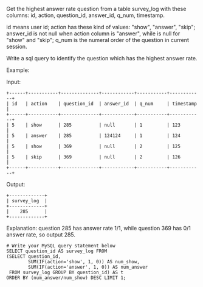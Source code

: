 
Get the highest answer rate question from a table survey_log with these columns: id, action, question_id, answer_id, q_num, timestamp.

id means user id; action has these kind of values: "show", "answer", "skip"; answer_id is not null when action column is "answer", while is null for "show" and "skip"; q_num is the numeral order of the question in current session.

Write a sql query to identify the question which has the highest answer rate.

Example:

Input:
```
+------+-----------+--------------+------------+-----------+------------+
| id   | action    | question_id  | answer_id  | q_num     | timestamp  |
+------+-----------+--------------+------------+-----------+------------+
| 5    | show      | 285          | null       | 1         | 123        |
| 5    | answer    | 285          | 124124     | 1         | 124        |
| 5    | show      | 369          | null       | 2         | 125        |
| 5    | skip      | 369          | null       | 2         | 126        |
+------+-----------+--------------+------------+-----------+------------+
```
Output:
```
+-------------+
| survey_log  |
+-------------+
|    285      |
+-------------+
```
Explanation:
question 285 has answer rate 1/1, while question 369 has 0/1 answer rate, so output 285.


```
# Write your MySQL query statement below
SELECT question_id AS survey_log FROM
(SELECT question_id, 
        SUM(IF(action='show', 1, 0)) AS num_show,
        SUM(IF(action='answer', 1, 0)) AS num_answer
 FROM survey_log GROUP BY question_id) AS t
ORDER BY (num_answer/num_show) DESC LIMIT 1;
```
